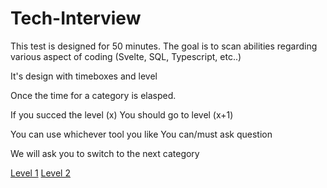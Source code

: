 # Tech-Interview

This test is designed for 50 minutes.
The goal is to scan abilities regarding various aspect of coding (Svelte, SQL, Typescript, etc..)

It's design with timeboxes and level

Once the time for a category is elasped.

If you succed the level (x)
You should go to level (x+1)

You can use whichever tool you like
You can/must ask question

We will ask you to switch to the next category

[Level 1](./level-1.ts)
[Level 2](./level-2.ts)
